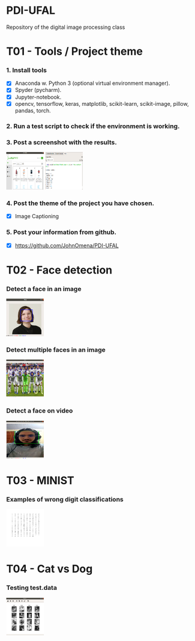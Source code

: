 # PDI-UFAL
Repository of the digital image processing class

# T01 - Tools / Project theme

### 1. Install tools

- [x] Anaconda w. Python 3 (optional virtual environment manager).
- [x] Spyder (pycharm).
- [x] Jupyter-notebook.
- [x] opencv, tensorflow, keras, matplotlib, scikit-learn, scikit-image, pillow, pandas, torch.

### 2. Run a test script to check if the environment is working.
### 3. Post a screenshot with the results.

<img src="screenshots/ambient.png" style=" width:100px ; height:100px " />

<img src="screenshots/packages.png" style=" width:100px ; height:100px " />

### 4. Post the theme of the project you have chosen.

- [x] Image Captioning

### 5. Post your information from github.

- [x] https://github.com/JohnOmena/PDI-UFAL


# T02 - Face detection

### Detect a face in an image

<img src="screenshots/woman_face_detection.png" style=" width:100px ; height:100px " />

### Detect multiple faces in an image

<img src="screenshots/time_face_detection.png" style=" width:100px ; height:100px " />

### Detect a face on video

<img src="screenshots/video_face_detection.png" style=" width:100px ; height:100px " />

# T03 - MINIST

### Examples of wrong digit classifications

<img src="screenshots/digit_wrong_classification.png" style=" width:100px ; height:100px " />

# T04 - Cat vs Dog

### Testing test.data


<img src="screenshots/catvsdog.png" style=" width:100px ; height:100px " />
